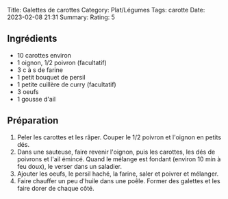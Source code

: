 Title: Galettes de carottes
Category: Plat/Légumes
Tags: carotte
Date: 2023-02-08 21:31
Summary: 
Rating: 5

## Ingrédients

- 10 carottes environ
- 1 oignon, 1/2 poivron (facultatif)
- 3 c à s de farine
- 1 petit bouquet de persil
- 1 petite cuillère de curry (facultatif)
- 3 oeufs
- 1 gousse d'ail

## Préparation

1. Peler les carottes et les râper. Couper le 1/2 poivron et l'oignon en petits dés.
2. Dans une sauteuse, faire revenir l'oignon, puis les carottes, les dés de poivrons et l'ail émincé. Quand le mélange est fondant (environ 10 min à feu doux), le verser dans un saladier.
3. Ajouter les oeufs, le persil haché, la farine, saler et poivrer et mélanger.
4. Faire chauffer un peu d'huile dans une poêle. Former des galettes et les faire dorer de chaque côté.
